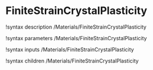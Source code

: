 <!-- MOOSE Documentation Stub: Remove this when content is added. -->

# FiniteStrainCrystalPlasticity
!syntax description /Materials/FiniteStrainCrystalPlasticity

!syntax parameters /Materials/FiniteStrainCrystalPlasticity

!syntax inputs /Materials/FiniteStrainCrystalPlasticity

!syntax children /Materials/FiniteStrainCrystalPlasticity
